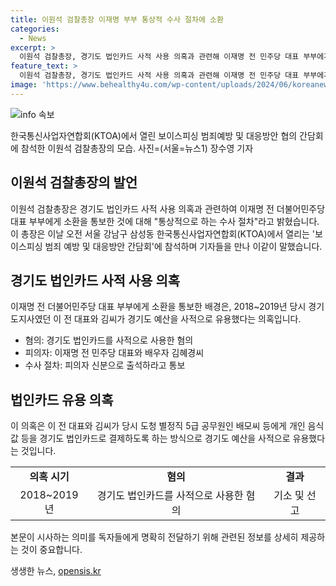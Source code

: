 ```yaml
---
title: 이원석 검찰총장 이재명 부부 통상적 수사 절차에 소환
categories:
  - News
excerpt: >
  이원석 검찰총장, 경기도 법인카드 사적 사용 의혹과 관련해 이재명 전 민주당 대표 부부에게 소환을 통보한 것에 대해 통상적으로 하는 수사 절차라고 밝혔다. 수원지검 공공수사부는 지난 4일 이 전 대표와 배우자 김씨를 피의자 신분으로 출석하라고 통보했는데, 이 의혹은 2018~2019년 경기도지사였던 이 전 대표와 김씨가 경기도 예산을 사적으로 유용한 것으로 추정된다.
feature_text: >
  이원석 검찰총장, 경기도 법인카드 사적 사용 의혹과 관련해 이재명 전 민주당 대표 부부에게 소환을 통보한 것에 대해 통상적으로 하는 수사 절차라고 밝혔다. 수원지검 공공수사부는 지난 4일 이 전 대표와 배우자 김씨를 피의자 신분으로 출석하라고 통보했는데, 이 의혹은 2018~2019년 경기도지사였던 이 전 대표와 김씨가 경기도 예산을 사적으로 유용한 것으로 추정된다.
image: 'https://www.behealthy4u.com/wp-content/uploads/2024/06/koreanews.jpg'
---
```


<p><img src="https://www.behealthy4u.com/wp-content/uploads/2024/06/koreanews.jpg" alt="info 속보" /></p>

<p>한국통신사업자연합회(KTOA)에서 열린 보이스피싱 범죄예방 및 대응방안 협의 간담회에 참석한 이원석 검찰총장의 모습. 사진=(서울=뉴스1) 장수영 기자</p>

<h2 data-ke-size="size26">이원석 검찰총장의 발언</h2>

<p>이원석 검찰총장은 경기도 법인카드 사적 사용 의혹과 관련하여 이재명 전 더불어민주당 대표 부부에게 소환을 통보한 것에 대해 "통상적으로 하는 수사 절차"라고 밝혔습니다. 이 총장은 이날 오전 서울 강남구 삼성동 한국통신사업자연합회(KTOA)에서 열리는 '보이스피싱 범죄 예방 및 대응방안 간담회'에 참석하며 기자들을 만나 이같이 말했습니다.</p>

<p data-ke-size="size16"></p>

<h2 data-ke-size="size26">경기도 법인카드 사적 사용 의혹</h2>

<p>이재명 전 더불어민주당 대표 부부에게 소환을 통보한 배경은, 2018~2019년 당시 경기도지사였던 이 전 대표와 김씨가 경기도 예산을 사적으로 유용했다는 의혹입니다.</p>

<ul>
    <li>혐의: 경기도 법인카드를 사적으로 사용한 혐의</li>
    <li>피의자: 이재명 전 민주당 대표와 배우자 김혜경씨</li>
    <li>수사 절차: 피의자 신분으로 출석하라고 통보</li>
</ul>

<p data-ke-size="size16"></p>

<h2 data-ke-size="size26">법인카드 유용 의혹</h2>

<p>이 의혹은 이 전 대표와 김씨가 당시 도청 별정직 5급 공무원인 배모씨 등에게 개인 음식값 등을 경기도 법인카드로 결제하도록 하는 방식으로 경기도 예산을 사적으로 유용했다는 것입니다.</p>

<table>
    <tr>
        <td style="text-align: center; height: 17px;"><b>의혹 시기</b></td>
        <td style="text-align: center; height: 17px;"><b>혐의</b></td>
        <td style="text-align: center; height: 17px;"><b>결과</b></td>
    </tr>
    <tr>
        <td style="text-align: center; height: 17px;">2018~2019년</td>
        <td style="text-align: center; height: 17px;">경기도 법인카드를 사적으로 사용한 혐의</td>
        <td style="text-align: center; height: 17px;">기소 및 선고</td>
    </tr>
</table>

<p data-ke-size="size16"></p>

<p>본문이 시사하는 의미를 독자들에게 명확히 전달하기 위해 관련된 정보를 상세히 제공하는 것이 중요합니다.</p>
생생한 뉴스, <a href="https://opensis.kr" rel="dofollow">opensis.kr</a>


